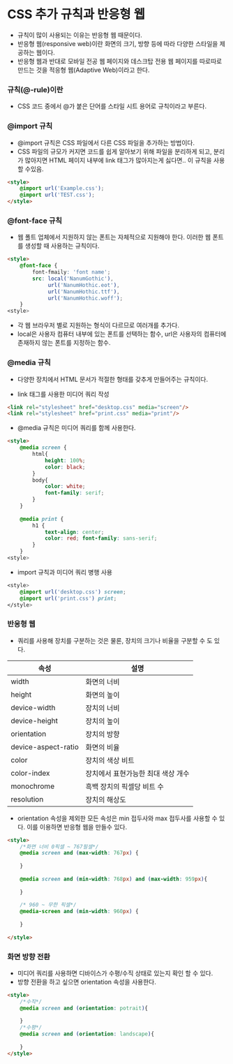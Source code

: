 # CSS 추가 규칙과 반응형 웹

- 규칙이 많이 사용되는 이유는 반응형 웹 때문이다.
- 반응형 웹(responsive web)이란 화면의 크기, 방향 등에 따라 다양한 스타일을 제공하는 웹이다.
- 반응형 웹과 반대로 모바일 전공 웹 페이지와 데스크탑 전용 웹 페이지를 따로따로 만드는 것을 적응형 웹(Adaptive Web)이라고 한다.



### 규칙(@-rule)이란

- CSS 코드 중에서 @가 붙은 단어를 스타일 시트 용어로 규칙이라고 부른다.



### @import 규칙

- @import 규칙은 CSS 파일에서 다른 CSS 파일을 추가하는 방법이다.
- CSS 파일의 규모가 커지면 코드를 쉽게 알아보기 위해 파일을 분리하게 되고, 분리가 많아지면 HTML 페이지 내부에 link 태그가 많아지는게 싫다면.. 이 규칙을 사용할 수있음.

```html
<style>
	@import url('Example.css');
	@import url('TEST.css');
</style>
```



### @font-face 규칙

- 웹 폴트 업체에서 지원하지 않는 폰트는 자체적으로 지원해야 한다. 이러한 웹 폰트를 생성할 때 사용하는 규칙이다.

```html
<style>
	@font-face {
		font-fmaily: 'font name';
        src: local('NanumGothic'),
			 url('NanumHothic.eot'),
			 url('NanumHothic.ttf'),
			 url('NanumHothic.woff');
	}
<style>
```

- 각 웹 브라우저 별로 지원하는 형식이 다르므로 여러개를 추가다.
- local은 사용자 컴퓨터 내부에 있는 폰트를 선택하는 함수, url은 사용자의 컴퓨터에 존재하지 않는 폰트를 지정하는 함수.



### @media 규칙

- 다양한 장치에서 HTML 문서가 적절한 형태를 갖추게 만들어주는 규칙이다.

- link 태그를 사용한 미디어 쿼리 작성

```html
<link rel="stylesheet" href="desktop.css" media="screen"/>
<link rel="stylesheet" href="print.css" media="print"/>
```

- @media 규칙은 미디어 쿼리를 함께 사용한다. 

```html
<style>
	@media screen {
		html{
			height: 100%;
			color: black;
		}
		body{
			color: white;
			font-family: serif;
		}
	}
	
	@media print {
		h1 {
			text-align: center;
			color: red; font-family: sans-serif;
		}
	}
<style>
```

- import 규칙과 미디어 쿼리 병행 사용

```css
<style>
	@import url('desktop.css') screen;
	@import url('print.css') print;
</style>
```



### 반응형 웹

- 쿼리를 사용해 장치를 구분하는 것은 물론, 장치의 크기나 비율을 구분할 수 도 있다.

| 속성                | 설명                               |
| ------------------- | ---------------------------------- |
| width               | 화면의 너비                        |
| height              | 화면의 높이                        |
| device-width        | 장치의 너비                        |
| device-height       | 장치의 높이                        |
| orientation         | 장치의 방향                        |
| device-aspect-ratio | 화면의 비율                        |
| color               | 장치의 색상 비트                   |
| color-index         | 장치에서 표현가능한 최대 색상 개수 |
| monochrome          | 흑백 장치의 픽셀당 비트 수         |
| resolution          | 장치의 해상도                      |

- orientation 속성을 제외한 모든 속성은 min 접두사와 max 접두사를 사용할 수 있다. 이를 이용하면 반응형 웹을 만들수 있다.

```html
<style>
    /*화면 너비 0픽셀 ~ 767필셀*/
    @media screen and (max-width: 767px) {
        
    }
    
    @media screen and (min-width: 768px) and (max-width: 959px){
        
    }
    
    /* 960 ~ 무한 픽셀*/
    @media-screen and (min-width: 960px) {
        
    }
    
</style>
```



### 화면 방향 전환

- 미디어 쿼리를 사용하면 디바이스가 수평/수직 상태로 있는지 확인 할 수 있다.
- 방향 전환을 하고 싶으면 orientation 속성을 사용한다.

```html
<style>
	/*수직*/
	@media screen and (orientation: potrait){
	
	}
	/*수평*/
	@media screen and (orientation: landscape){
	
	}
</style>
```

